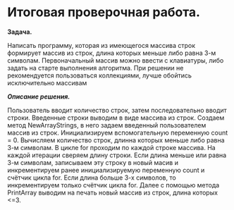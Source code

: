 **Итоговая проверочная работа.**
=

**Задача.**

Написать программу, которая из имеющегося массива строк формирует массив из строк, длина которых меньше либо равна 3-м символам. Первоначальный массив можно ввести с клавиатуры, либо задать на старте выполнения алгоритма. При решении не рекомендуется пользоваться коллекциями, лучше обойтись исключительно массивам

***Описание решения.***

Пользователь вводит количество строк, затем последовательно вводит строки. Введенные строки выводим в виде массива из строк. Создаем метод  NewArrayStrings, в него задаем введенный пользователем массив из строк.
Инициализируем вспомогательную переменную count = 0.
Вычисляем количество строк, длинна которых меньше либо равна 3-м символам.
В цикле for проходим по каждой строке массива. На каждой итерации сверяем длину строки. Если длина меньше или равна 3-м символам, записываем эту строку в новый масив и инкрементируем ранее инициализируемую переменную count и счётчик цикла for. Если длина больше 3-х символов, то инкрементируем только счётчик цикла for. 
Далее с помощью метода PrintArray выводим на печать новый массив из строк, длина которых <=3. 